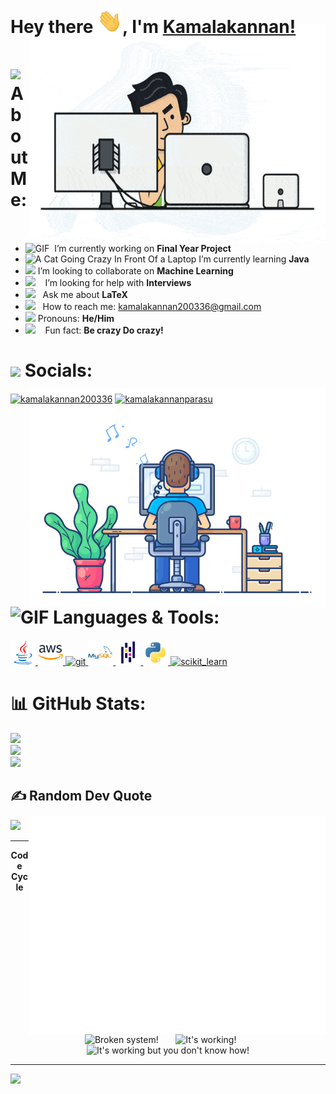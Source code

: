 # Hey there <img src="https://github.com/ysherqawi/ysherqawi/blob/master/images/wave.gif" alt="Waving Hand" width="40">, I'm [Kamalakannan!](https://github.com/Kamalakannan1)

<img src="https://github.com/Kamalakannan1/Kamalakannan1/blob/main/git_readme.gif" alt="A Developer Sitting In Front Of a Computer" style="margin-top:-40px" align="right" width="475" height="350" />

# <img align="center" src="https://emojis.slackmojis.com/emojis/images/1584726375/8272/blob-cool.gif?1584726375" width="28" /> About Me:
- <img alt="GIF" src="https://github.com/SP-XD/SP-XD/blob/main/images/Developer.gif" width="25" /> &nbsp;I’m currently working on **Final Year Project**
- <img src="https://media.giphy.com/media/WUlplcMpOCEmTGBtBW/giphy.gif" alt="A Cat Going Crazy In Front Of a Laptop" width="25"> I’m currently learning **Java**
- <img src="https://media.giphy.com/media/LnQjpWaON8nhr21vNW/giphy.gif" width="30"> I’m looking to collaborate on **Machine Learning**
- <img src="https://github.com/SP-XD/SP-XD/blob/main/images/hyperkitty.gif?raw=true" width="20" />&nbsp;&nbsp;&nbsp; I’m looking for help with **Interviews**
- <img src="https://github.com/SP-XD/SP-XD/blob/main/images/message.gif?raw=true" width="25" />&nbsp;&nbsp; Ask me about **LaTeX**
- <img src="https://github.com/SP-XD/SP-XD/blob/main/images/letterbox.gif?raw=true" width="25" /> &nbsp; How to reach me: kamalakannan200336@gmail.com
- <img src="https://media.giphy.com/media/12oufCB0MyZ1Go/giphy.gif" width="30"> Pronouns: **He/Him**
- <img src="https://github.com/SP-XD/SP-XD/blob/main/images/lightning.gif?raw=true" width="12" />&nbsp;&nbsp;&nbsp;&nbsp;Fun fact: **Be crazy Do crazy!**

# <img src="https://media.giphy.com/media/VgCDAzcKvsR6OM0uWg/giphy.gif" width="50">  Socials:
<p align="left">
<a href="https://linkedin.com/in/kamalakannan200336" target="blank"><img align="center" src="https://raw.githubusercontent.com/rahuldkjain/github-profile-readme-generator/master/src/images/icons/Social/linked-in-alt.svg" alt="kamalakannan200336" height="30" width="40" /></a>
<a href="https://kaggle.com/kamalakannanparasu" target="blank"><img align="center" src="https://raw.githubusercontent.com/rahuldkjain/github-profile-readme-generator/master/src/images/icons/Social/kaggle.svg" alt="kamalakannanparasu" height="30" width="40" /></a>
</p>

<img src="https://github.com/Kamalakannan1/Kamalakannan1/blob/main/dev-working_rounded.gif" alt="A Developer Sitting In Front Of a Computer" style="margin-top:-40px" align="right" width="475" height="350" />

# <img alt="GIF" src="https://github.com/SP-XD/SP-XD/blob/main/images/Developer.gif" width="50" /> Languages & Tools:
<p align="left"> <a href="https://www.java.com" target="_blank" rel="noreferrer"> <img src="https://raw.githubusercontent.com/devicons/devicon/master/icons/java/java-original.svg" alt="java" width="40" height="40"/> </a> <a href="https://aws.amazon.com" target="_blank" rel="noreferrer"> <img src="https://raw.githubusercontent.com/devicons/devicon/master/icons/amazonwebservices/amazonwebservices-original-wordmark.svg" alt="aws" width="40" height="40"/> </a> <a href="https://git-scm.com/" target="_blank" rel="noreferrer"> <img src="https://www.vectorlogo.zone/logos/git-scm/git-scm-icon.svg" alt="git" width="40" height="40"/> </a>  <a href="https://www.mysql.com/" target="_blank" rel="noreferrer"> <img src="https://raw.githubusercontent.com/devicons/devicon/master/icons/mysql/mysql-original-wordmark.svg" alt="mysql" width="40" height="40"/> </a> <a href="https://pandas.pydata.org/" target="_blank" rel="noreferrer"> <img src="https://raw.githubusercontent.com/devicons/devicon/2ae2a900d2f041da66e950e4d48052658d850630/icons/pandas/pandas-original.svg" alt="pandas" width="40" height="40"/> </a> <a href="https://www.python.org" target="_blank" rel="noreferrer"> <img src="https://raw.githubusercontent.com/devicons/devicon/master/icons/python/python-original.svg" alt="python" width="40" height="40"/> </a> <a href="https://scikit-learn.org/" target="_blank" rel="noreferrer"> <img src="https://upload.wikimedia.org/wikipedia/commons/0/05/Scikit_learn_logo_small.svg" alt="scikit_learn" width="40" height="40"/> </a> </p>

# 📊 GitHub Stats:
![](https://github-readme-stats-sigma-five.vercel.app/api?username=Kamalakannan1&theme=city_light&hide_border=false&include_all_commits=false&count_private=false)<br/>
![](https://github-readme-streak-stats.herokuapp.com/?user=Kamalakannan1&theme=city_light&hide_border=false)<br/>
![](https://github-readme-stats-sigma-five.vercel.app/api/top-langs/?username=Kamalakannan1&theme=city_light&hide_border=false&include_all_commits=false&count_private=false&layout=compact)

## ✍️ Random Dev Quote
![](https://quotes-github-readme.vercel.app/api?type=horizontal&theme=light)

<img src="https://github.com/Kamalakannan1/Kamalakannan1/blob/main/wavey.gif" alt="A Developer Sitting In Front Of a Computer" style="margin-top:-40px" align="right" width="475" height="350" />

<div align="center" width="50">
<hr></hr>

**Code Cycle**<br>

<img src="https://raw.githubusercontent.com/Tarikul-Islam-Anik/Animated-Fluent-Emojis/master/Emojis/Smilies/Face%20with%20Spiral%20Eyes.png" width="10%" alt="Broken system!"/> 
&nbsp;&nbsp;&nbsp;&nbsp;&nbsp;
<img src="https://raw.githubusercontent.com/Tarikul-Islam-Anik/Animated-Fluent-Emojis/master/Emojis/Smilies/Relieved%20Face.png" width="10%" alt="It's working!"/> &nbsp;&nbsp;&nbsp;&nbsp;&nbsp;
<img src="https://raw.githubusercontent.com/Tarikul-Islam-Anik/Animated-Fluent-Emojis/master/Emojis/Smilies/Astonished%20Face.png" width="10%" alt="It's working but you don't know how!"/><br>
</div>


---
[![](https://visitcount.itsvg.in/api?id=Kamalakannan1&icon=0&color=12)](https://visitcount.itsvg.in)
